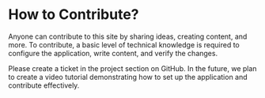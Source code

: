 # How to Contribute?

Anyone can contribute to this site by sharing ideas, creating content, and more. To contribute, a basic level of technical knowledge is required to configure the application, write content, and verify the changes.

Please create a ticket in the project section on GitHub. In the future, we plan to create a video tutorial demonstrating how to set up the application and contribute effectively.

